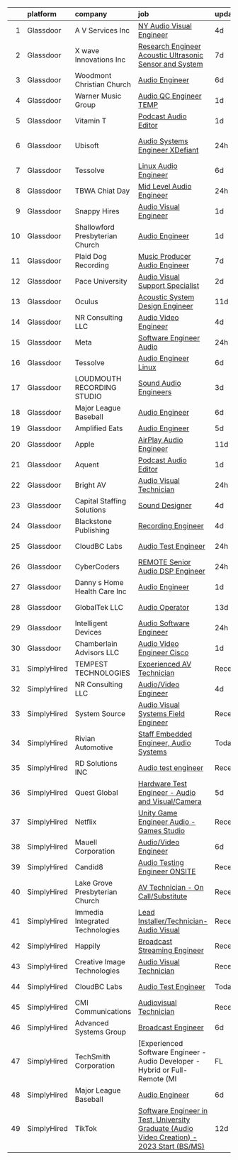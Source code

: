 

|    | platform    | company                         | job                                                                                                                                                                                                                                                                                                                                                                                                                                                                                                                                                                                                                                                                                                                                                                                                                                                                                                                                                                                                                                                                                                                                                                                                                                                                                                                                                                                                                                                                 | update_time   | location          |
|---:|:------------|:--------------------------------|:--------------------------------------------------------------------------------------------------------------------------------------------------------------------------------------------------------------------------------------------------------------------------------------------------------------------------------------------------------------------------------------------------------------------------------------------------------------------------------------------------------------------------------------------------------------------------------------------------------------------------------------------------------------------------------------------------------------------------------------------------------------------------------------------------------------------------------------------------------------------------------------------------------------------------------------------------------------------------------------------------------------------------------------------------------------------------------------------------------------------------------------------------------------------------------------------------------------------------------------------------------------------------------------------------------------------------------------------------------------------------------------------------------------------------------------------------------------------|:--------------|:------------------|
|  1 | Glassdoor   | A V Services Inc                | [ NY  Audio Visual Engineer](https://www.glassdoor.com/partner/jobListing.htm?pos=102&ao=1110586&s=58&guid=000001833adbd483b58e3cedd7193f51&src=GD_JOB_AD&t=SR&vt=w&ea=1&cs=1_b42fb9eb&cb=1663139829244&jobListingId=1008129307230&cpc=AE9297225A38C224&jrtk=3-0-1gctdnl5ck25m801-1gctdnl5tjorp800-2a7bfff1fc116e56--6NYlbfkN0D_KRozbKJx95I3LRYgbj09bqBDFeyQG4s8tCOB31p2DCPAHPKx1fXpC33zRnxGAag_ortyyIgN1_kFA30q0r7Mzb_nDV2PchiUtL_XdM-xdVBIE-l45PqmDeEfDbiz6qyWQ7Mjp1DsPCMuHlOfH_q5YOxX-NeFZAJavQLKEN1SICJ4EXHJB3c9HxTY2bRnokr5-q2AqBErx8OG1wH1lN0F71cnFAmNe3vrAoffu3n_bsZ-3XE_PtyuQsOqSyu6_SFhJrk9dQ__j0hux22UEl5WVN0bT3bJr36u3FPe0VcYbJ2xwsLznLCbMtAbtiEpwjHBvlRmuAl2ULIWRaKwcSMj_hbuK8vK4gc0pHGqIvUpkG_Jw16E-tiEt_FrVR0GChLQLG-ZuhqqHFlgeGSHNkwBKV2AZRSnHrYI_0RX2-Yl9ushE_oB4K_h1EUEqnhi5HPRMX2QanH_WgftBBhsryhWi_hViNKm8Jlr4HnjzRPVafvXLiSh8SnCCRiUo0_0WH_e2JNy89pKyA%3D%3D)                                                                                                                                                                                                                                                                                                                                                                                                                                                                                                                                                                                   | 4d            | New York, NY      |
|  2 | Glassdoor   | X wave Innovations  Inc         | [Research Engineer   Acoustic  Ultrasonic Sensor and System](https://www.glassdoor.com/partner/jobListing.htm?pos=103&ao=1110586&s=58&guid=000001833adbd483b58e3cedd7193f51&src=GD_JOB_AD&t=SR&vt=w&ea=1&cs=1_0d1755bc&cb=1663139829244&jobListingId=1008120456243&cpc=3B453408E5782294&jrtk=3-0-1gctdnl5ck25m801-1gctdnl5tjorp800-8b28430843ee8fd0--6NYlbfkN0BHIfC1zsKGIu0R3teaIu8liT7fbRNLaQeDQfcPJweUKxynNxS1I3QAxxY8sUOPCofg_r53BMj0SbXowN0Fq7NDdNj3ZvmNwkX73jybw_-RU0XFOOqu_8ArTDP4JpwOlNlRmJhZIm22hZH9qKHJE12kr5AUzdWgt6ri3W2_npT1sjAwbd44WNW9zh1HfKyXybKKzg3EIvIxhWOek4Do7Q0kHemUtNGCmi3B8C2-jF2oWe0dsqntPDk3tFvGy945LNfJFHVkxB4VM4kvP4twxovwTLJ97pLcuGS4mc1AEEk_rz7N37tSW0KTxtM9nRka0Sk68S1QxC976IoWSiAbcAiB4gT1seCcWreAxXOLfBPl-mVXnDyZ0ULSQyObwY-dhdwQ1Edk9fktVbQ09jGCb7bXFSHEDAsU1QaypcgnPhQw2tY2PECc4Rff-ACDb4pX6k29M0ExIbzm6rX08XVsYPlN5l3MO34tJO1ytfmrYoLuZaYMemHTROE13sm5kssR1PA6-c53bhW8q1Vtv7f1JUIY_VCFF9Tz4yelaLDkOJkfLULSX5wKDVoY)                                                                                                                                                                                                                                                                                                                                                                                                                                                                                                               | 7d            | Gaithersburg, MD  |
|  3 | Glassdoor   | Woodmont Christian Church       | [Audio Engineer](https://www.glassdoor.com/partner/jobListing.htm?pos=121&ao=1136043&s=58&guid=000001833adbd483b58e3cedd7193f51&src=GD_JOB_AD&t=SR&vt=w&ea=1&cs=1_8587a46b&cb=1663139829245&jobListingId=1008123800603&jrtk=3-0-1gctdnl5ck25m801-1gctdnl5tjorp800-93b6f28c9169e4de-)                                                                                                                                                                                                                                                                                                                                                                                                                                                                                                                                                                                                                                                                                                                                                                                                                                                                                                                                                                                                                                                                                                                                                                                | 6d            | Nashville, TN     |
|  4 | Glassdoor   | Warner Music Group              | [Audio QC Engineer  TEMP ](https://www.glassdoor.com/partner/jobListing.htm?pos=122&ao=1136043&s=58&guid=000001833adbd483b58e3cedd7193f51&src=GD_JOB_AD&t=SR&vt=w&cs=1_af94259f&cb=1663139829245&jobListingId=1008134954318&jrtk=3-0-1gctdnl5ck25m801-1gctdnl5tjorp800-9efc5a1280f5b9cb-)                                                                                                                                                                                                                                                                                                                                                                                                                                                                                                                                                                                                                                                                                                                                                                                                                                                                                                                                                                                                                                                                                                                                                                           | 1d            | New York, NY      |
|  5 | Glassdoor   | Vitamin T                       | [Podcast Audio Editor](https://www.glassdoor.com/partner/jobListing.htm?pos=111&ao=1110586&s=58&guid=000001833adbd483b58e3cedd7193f51&src=GD_JOB_AD&t=SR&vt=w&cs=1_47bad344&cb=1663139829245&jobListingId=1008134988376&cpc=F4EED0218A761C36&jrtk=3-0-1gctdnl5ck25m801-1gctdnl5tjorp800-edc220125bc3061c--6NYlbfkN0DMrcEu7yrtATojKJA7cEzGQ3FdRGWLh0CZQInL4ECGI6k5tN82kdM0cJmh4vC7Ggjx-EF7Nz5eVo9i9fJDAs7ZsKGURAk-U_82u-VoA1t0VO3y8g1QXu2JACB9OSXmDtvQj98kK-E7k0ALHncjVy2IKfTfVKhiw4MUhIGIuFWZiSkZNCeK8eMLlesQglp4CZl4HrdL_GrQz2XWlA20uxRjVAegagCWnI8rgOKlfKSpUfGBn4a3Ma7U96iuqz5UOWJqgee5U0H9--qlkHc_rGlcR7d7KrFjvFBM6khKoXC6-lesss3GDsX_TxWUiYfuwyUPPyCVpofyt-uMhWNwV4NOKXXiavswi_CYW9JpIFhL-f1Kt1cs0NfQeaXbc1s2Ddi6dQDOIXrHf645jQX-vGs3TJYERRfVqN709lLxDFwoeVhUp80uf9U-gHKdYnCXYvJmsn7o5tOkcS8vwSMpnZFA4MHaHAi820HiG0sJJg9RtQ%3D%3D)                                                                                                                                                                                                                                                                                                                                                                                                                                                                                                                                                                                                                              | 1d            | New York, NY      |
|  6 | Glassdoor   | Ubisoft                         | [Audio Systems Engineer   XDefiant](https://www.glassdoor.com/partner/jobListing.htm?pos=127&ao=1136043&s=58&guid=000001833adbd483b58e3cedd7193f51&src=GD_JOB_AD&t=SR&vt=w&cs=1_ccfbfc3b&cb=1663139829246&jobListingId=1008138373681&jrtk=3-0-1gctdnl5ck25m801-1gctdnl5tjorp800-1dbfc75445acb054-)                                                                                                                                                                                                                                                                                                                                                                                                                                                                                                                                                                                                                                                                                                                                                                                                                                                                                                                                                                                                                                                                                                                                                                  | 24h           | San Francisco, CA |
|  7 | Glassdoor   | Tessolve                        | [Linux Audio Engineer](https://www.glassdoor.com/partner/jobListing.htm?pos=126&ao=1136043&s=58&guid=000001833adbd483b58e3cedd7193f51&src=GD_JOB_AD&t=SR&vt=w&ea=1&cs=1_8b69d7fa&cb=1663139829246&jobListingId=1008123074718&jrtk=3-0-1gctdnl5ck25m801-1gctdnl5tjorp800-8e3778ed1cb14d68-)                                                                                                                                                                                                                                                                                                                                                                                                                                                                                                                                                                                                                                                                                                                                                                                                                                                                                                                                                                                                                                                                                                                                                                          | 6d            | Sunnyvale, CA     |
|  8 | Glassdoor   | TBWA Chiat Day                  | [Mid Level Audio Engineer](https://www.glassdoor.com/partner/jobListing.htm?pos=120&ao=1136043&s=58&guid=000001833adbd483b58e3cedd7193f51&src=GD_JOB_AD&t=SR&vt=w&ea=1&cs=1_5f6c65fd&cb=1663139829245&jobListingId=1008136828273&jrtk=3-0-1gctdnl5ck25m801-1gctdnl5tjorp800-33331ff0738d0ae5-)                                                                                                                                                                                                                                                                                                                                                                                                                                                                                                                                                                                                                                                                                                                                                                                                                                                                                                                                                                                                                                                                                                                                                                      | 24h           | New York, NY      |
|  9 | Glassdoor   | Snappy Hires                    | [Audio Visual Engineer](https://www.glassdoor.com/partner/jobListing.htm?pos=116&ao=1136043&s=58&guid=000001833adbd483b58e3cedd7193f51&src=GD_JOB_AD&t=SR&vt=w&ea=1&cs=1_f09d2903&cb=1663139829245&jobListingId=1008133923796&jrtk=3-0-1gctdnl5ck25m801-1gctdnl5tjorp800-3871636ceffcf294-)                                                                                                                                                                                                                                                                                                                                                                                                                                                                                                                                                                                                                                                                                                                                                                                                                                                                                                                                                                                                                                                                                                                                                                         | 1d            | Ann Arbor, MI     |
| 10 | Glassdoor   | Shallowford Presbyterian Church | [Audio Engineer](https://www.glassdoor.com/partner/jobListing.htm?pos=104&ao=1110586&s=58&guid=000001833adbd483b58e3cedd7193f51&src=GD_JOB_AD&t=SR&vt=w&ea=1&cs=1_5d7e0dd5&cb=1663139829244&jobListingId=1008134531287&cpc=1120CD366D53BFD9&jrtk=3-0-1gctdnl5ck25m801-1gctdnl5tjorp800-b53b58c5e47087b6--6NYlbfkN0BHIfC1zsKGIu0R3teaIu8liT7fbRNLaQeDQfcPJweUKxynNxS1I3QA32w3yfAT5RMl-Lax2ouqDgbmOdTchXuUAFmeDt8Kz7bT8yvklAohdNG00KaatpXM6W_Bi7HNKIY6twU95T32kIIHmn7GwsqzGCaxtUAcMvlYmObcO74SCo9NoYBKzyWKIqKJ-g5C5X0U2CamYg77aGKD8-ogBHL-ldJ4RTnaE8nowmvWTfitC_-EOXH_mXbjQ2tNM5q2l5BRk9ybsRDV5kkZnHOrFK-V5yqBAjPCd86oxmtDvpU_CaOaWxP5VN30Xta4U2m5SEK1lvua5YuFtZaWgcrl_Pjr6Cy6Aceu8_s1EIGiZshAMKquaaxpRAPWvTeKAiErhmkvN0-zW7AuLet0SVl4HutHVlrRdvP6NQJuIT4Affz17NHvEGeDwh8CLUX_eqr1JwZ4g4P28WAboAfU6Wg6c3DCszuTrBuetK0kNGLXNS4BzackUKilit6-)                                                                                                                                                                                                                                                                                                                                                                                                                                                                                                                                                                                                                           | 1d            | Atlanta, GA       |
| 11 | Glassdoor   | Plaid Dog Recording             | [Music Producer Audio Engineer](https://www.glassdoor.com/partner/jobListing.htm?pos=105&ao=1110586&s=58&guid=000001833adbd483b58e3cedd7193f51&src=GD_JOB_AD&t=SR&vt=w&ea=1&cs=1_9e377505&cb=1663139829244&jobListingId=1008120701708&cpc=C19BE7EA145E205E&jrtk=3-0-1gctdnl5ck25m801-1gctdnl5tjorp800-9dd5211cf157fdf3--6NYlbfkN0BOS_o7X1qYubhyrb4p2lBfdUmmmoxTN0kxNcZHhXGCRKw91HjcTkBK7AolJLZPBwBkc3j7PoynfXt6KTwDcl21DT6pE08a3Zxojbuhxvp4mFg-l-AtEj_YRD0Ag69JASRbRT2eyJJR2TGIgTNnDSAYmPAAH0GcPbLI99LHFTfL0qU6tfhHACfP1CLeehOGb2-orcCXhprA3pa4W07provKeyB9nAOAU32B1FYcfMLipoqZk_R85KpeVguThDMJujoyacVt4WhLb4nT6BW56sQlbzA5Eca7PrwTU3ysfCqvycG3EDVojeWNujY4kSjT53eoeR7ZZyRUaifGFZ9tGmsBYBgVnC0aKSAAblakD2FiPE6qOQrY3aweCoEcfP9DT-QvJ7SbBCf20PiX9_aCz0a9kvOFGPnxgaCV2UwGutvktC-zv9eA1Yn7dgESKLwh1qVVCYMpz1WRBXe3L0eF2pcMs4kMGlxjEsiE6yYb3_CEV-FutC7MZNBOW-YJqzIvr41LqFwCgNqLGA%3D%3D)                                                                                                                                                                                                                                                                                                                                                                                                                                                                                                                                                                                | 7d            | Waltham, MA       |
| 12 | Glassdoor   | Pace University                 | [Audio Visual Support Specialist](https://www.glassdoor.com/partner/jobListing.htm?pos=128&ao=1136043&s=58&guid=000001833adbd483b58e3cedd7193f51&src=GD_JOB_AD&t=SR&vt=w&cs=1_c4777549&cb=1663139829246&jobListingId=1008132895987&jrtk=3-0-1gctdnl5ck25m801-1gctdnl5tjorp800-9314c71124d31aa5-)                                                                                                                                                                                                                                                                                                                                                                                                                                                                                                                                                                                                                                                                                                                                                                                                                                                                                                                                                                                                                                                                                                                                                                    | 2d            | White Plains, NY  |
| 13 | Glassdoor   | Oculus                          | [Acoustic System Design Engineer](https://www.glassdoor.com/partner/jobListing.htm?pos=110&ao=1110586&s=58&guid=000001833adbd483b58e3cedd7193f51&src=GD_JOB_AD&t=SR&vt=w&cs=1_004ff7a9&cb=1663139829245&jobListingId=1008113658597&cpc=723ADC3DFE402989&jrtk=3-0-1gctdnl5ck25m801-1gctdnl5tjorp800-28c7cf85aae0d09a--6NYlbfkN0DYl4UJW4r1Vl7FEn6T9F-rD9lpC-0oMJVSiWjK_MGUd8e8cHXcpv6KPyjLHZEfqkWF7jx5nefSJB46Wpu88sVmHRl6nBxftk6vkGNTcKdYu9StRJ4PPVJ88bejKAEmkxARDbR2ZgAU1yuwjqEOxhXnu0VJ7oteK4RS4h0U14nQ_iAPa-JDJ05aRnZP5UBFRfqfAitlt0cR2RqJMUH4HaDwONZu9XH0FYCSFeCVQ_JUJf3dNXCflBx1Y4lnTKsqshU2d7BZCMJnLrhGFT1hxzVm7HrTJTh6q8oa6B50kru9wxhFd4oxkKyXKFFU_fFGCbpYk1OXhIFushtoBrDSR2ra67S3jncaqY1GSsriUDBPcolppLTKHSQN0h4E5Bekvw1_0zB27R7XigAF--TxAuBBciCYS8OKo4p5-8etE52W59wj6nEvciu3HxSgYujDl9OXQ4yPIkCD16d0u5xZBKav7Ba17NKi2qmaW6NGJ5nCYvMBs2HVqc3cZUZB56oAeKGY9BLoQRJ85vHqqcnqF5Ozq8Y3Eaj_jlHrWaqP0U9uqQBN7z2VK5scva0UsgWjh_NGjwfUL5K5ILgSaAC8pz5OrrdNPbKcdlHAQN-vf3aKevjVccY5rt3C5AeK74-T6C0fnafivpAsQKppYadTK_ITcLi3bdhA0cIZk67u_2dJIYAOFdD-BZF5cQkb3kvlJaH3q-Q-cMWrhW1XGpItVUbrTPB7bvI8FHGCX8p1emGLLxWYOxYoc27YSxUMx0PkQGZwsa9acJicrqLA4sba8q063HKkufvCss-Ul5HWR59YgfDZRwr_kvdgZBKu6kjb9UjpVeO7NzqQfBT7N9FzLvPtr9WuAJxwJ0HXg-VXABaihd9jMXf9UXXBbXWrqzincvHBvjvoVMEqTBpdeN7IpqJNkZuTL8j1wK8OxYK8kFWBAKLiUYoSipo6IG3kFn_W1JxSB_ZTa693x5arN3k8oJj2yni3Z6sT8phpniAEQ61Xkfm0LVyqOtndWMqWp2g7XY4JW_qunUFnDAwcOqWAqUrytvuVlFVYoQN03zs6Xg44ehZ7WY_INnlCQfCmpcrFdOQ%3D) | 11d           | Remote            |
| 14 | Glassdoor   | NR Consulting LLC               | [Audio Video Engineer](https://www.glassdoor.com/partner/jobListing.htm?pos=117&ao=1136043&s=58&guid=000001833adbd483b58e3cedd7193f51&src=GD_JOB_AD&t=SR&vt=w&cs=1_494e1bc7&cb=1663139829245&jobListingId=1008129647610&jrtk=3-0-1gctdnl5ck25m801-1gctdnl5tjorp800-5f479e62b1b45732-)                                                                                                                                                                                                                                                                                                                                                                                                                                                                                                                                                                                                                                                                                                                                                                                                                                                                                                                                                                                                                                                                                                                                                                               | 4d            | Mountain View, CA |
| 15 | Glassdoor   | Meta                            | [Software Engineer   Audio](https://www.glassdoor.com/partner/jobListing.htm?pos=101&ao=1110586&s=58&guid=000001833adbd483b58e3cedd7193f51&src=GD_JOB_AD&t=SR&vt=w&cs=1_2537cde5&cb=1663139829243&jobListingId=1008135856631&cpc=4B86475FAF393599&jrtk=3-0-1gctdnl5ck25m801-1gctdnl5tjorp800-2af0d72ee9516572--6NYlbfkN0DYl4UJW4r1Vl7FEn6T9F-rD9lpC-0oMJVSiWjK_MGUd8e8cHXcpv6KPyjLHZEfqkWCUGiQ0wI9PhypsvPn6fLuX-NuhRXF81k4keiTZ-sjyQohKEQHZsqiAZ17RgzjGitjocz7khR2BXjl1nT4h9VfIACCg0Il7tYaijOLNLdjO9BsgM7gz_J4xH0AJnUSQM9ndGX7Ihztl6h7NThrPV3JQ2OLw9naRhEKLFv4b-F7Z4eZ0m2UpBIbgPLSNqK0wmFFRW8nG5slOhoHCB7F9EuDuO4sjBSA_oBIbk1yrJA0GSdKNt70DWAlwwc3rX41uiOKGqto2XjNmTJpcr_-BCcyorYYzVMQ9NXzVA-BbXobtcnqrDOo2p7zr7ur7GNnjbdX5rBSYcxx-H-_j2iQjQISiS8TddlCoQKjcqCbArdtKhS8VVhvXoEI-yjaO1_etCKbIpr5_PfKIcM5CgplJcfQRvJs72EJb_mDBXOyAk94RnRo3GMuKJRhn_0vCsvlD9uhg0wewtiRJe88v_p70XbsYct9gDq99jMPaZUlfCvCKi8CiGmXgjEb1BzTZqL8ALcH2URhLi2pbZ0i_O3G1aK_E4W9HuvcJTspoR4Y779I2TUOe3bSXL5jXHjjD5ARn_Q-EhXv0b2H5C8myTLPDyrXK6cwBOPrShvyB6aLYyiSs-mSAnasFkJjn-NMUk2UUd0vt6SRsr3jbBKiU3yWx0QKb5uPRkfqSiZ6AbCxYfFW9oHtwepxZExTcyLdLiJWnnBDldA9YU2rOeSi4_rHRGkEYnEKOh4SqQoI1il4p5MvkF7RB7ljI-Hkj7KNWbAAcE-5el_rurz8o_uBEnd27tT-iKx9Pbx6INhFIY1bDs_FhqPvhh2CKlXyl1iLDtqzGTGWZAhJnxARArdPR-YY3QOLIlo-rX6qcL2OUbWExNyzbZJvoeMAIduaN8i2F-XcPKr-k6YuoAUMVXjHkvqGjmpIX5gkNgWk5LfMpQyfP2QW-u6JwITa4AsyAIaHw9PINHTeDoa22KtFz77bcMyJvd63v6rVsB4KRv0t6p_mkCdAAGpa6jKD95lDlX8j8cRDCCA%3D)       | 24h           | Remote            |
| 16 | Glassdoor   | Tessolve                        | [Audio Engineer  Linux ](https://www.glassdoor.com/partner/jobListing.htm?pos=119&ao=1136043&s=58&guid=000001833adbd483b58e3cedd7193f51&src=GD_JOB_AD&t=SR&vt=w&ea=1&cs=1_2e98004f&cb=1663139829245&jobListingId=1008123074675&jrtk=3-0-1gctdnl5ck25m801-1gctdnl5tjorp800-36e205bddfde5482-)                                                                                                                                                                                                                                                                                                                                                                                                                                                                                                                                                                                                                                                                                                                                                                                                                                                                                                                                                                                                                                                                                                                                                                        | 6d            | Sunnyvale, CA     |
| 17 | Glassdoor   | LOUDMOUTH RECORDING STUDIO      | [Sound   Audio Engineers](https://www.glassdoor.com/partner/jobListing.htm?pos=124&ao=1136043&s=58&guid=000001833adbd483b58e3cedd7193f51&src=GD_JOB_AD&t=SR&vt=w&ea=1&cs=1_5db3b98a&cb=1663139829246&jobListingId=1008131236624&jrtk=3-0-1gctdnl5ck25m801-1gctdnl5tjorp800-55da256ef0d8cd28-)                                                                                                                                                                                                                                                                                                                                                                                                                                                                                                                                                                                                                                                                                                                                                                                                                                                                                                                                                                                                                                                                                                                                                                       | 3d            | Toledo, OH        |
| 18 | Glassdoor   | Major League Baseball           | [Audio Engineer](https://www.glassdoor.com/partner/jobListing.htm?pos=123&ao=1136043&s=58&guid=000001833adbd483b58e3cedd7193f51&src=GD_JOB_AD&t=SR&vt=w&cs=1_049b70a5&cb=1663139829245&jobListingId=1008123442264&jrtk=3-0-1gctdnl5ck25m801-1gctdnl5tjorp800-1bef5bcf6363f42c-)                                                                                                                                                                                                                                                                                                                                                                                                                                                                                                                                                                                                                                                                                                                                                                                                                                                                                                                                                                                                                                                                                                                                                                                     | 6d            | Secaucus, NJ      |
| 19 | Glassdoor   | Amplified Eats                  | [Audio Engineer](https://www.glassdoor.com/partner/jobListing.htm?pos=125&ao=1136043&s=58&guid=000001833adbd483b58e3cedd7193f51&src=GD_JOB_AD&t=SR&vt=w&ea=1&cs=1_8f833035&cb=1663139829246&jobListingId=1008128132506&jrtk=3-0-1gctdnl5ck25m801-1gctdnl5tjorp800-bda1af9eecb52a71-)                                                                                                                                                                                                                                                                                                                                                                                                                                                                                                                                                                                                                                                                                                                                                                                                                                                                                                                                                                                                                                                                                                                                                                                | 5d            | Dallas, TX        |
| 20 | Glassdoor   | Apple                           | [AirPlay Audio Engineer](https://www.glassdoor.com/partner/jobListing.htm?pos=106&ao=1110586&s=58&guid=000001833adbd483b58e3cedd7193f51&src=GD_JOB_AD&t=SR&vt=w&cs=1_63b3ad47&cb=1663139829244&jobListingId=1008115118809&cpc=F41FEAB56D215062&jrtk=3-0-1gctdnl5ck25m801-1gctdnl5tjorp800-c85d313df70b4a0f--6NYlbfkN0BvKrLyj5gPmtZO9T8euul8TCxuuKNOtzRJOomxnwSEodTz2Bc-sPZlC5mDe-NOaJgMrXamySPOLnOMudZAsHNbS4DjgW2sU6nMVcmUmjA99WICcAJXtsCVeevwN_dgaTH5pvrG_AxuhL9ZweanWfjrL5y93Mw-lMFhnfQOhvLMJ-Lc5Qobrb3YQy1cnp4bvtckgEuzQypqKj4YxV0KjDg7TgHzYRRz68y55CHFmlbUa9x0QO0NCDT5GxAVbKs9U03DHrR0nrDXm-BoZ3N1QD5nnckEsxgndw_WQGpw_1MnH3gKPQ6fAZdCMeMv6ideI5qqKvCMQkiKhFg3fS6HGeeip7cmyua8vYqkypcb_8f0Mr7FhE6-ggn_EVf9cuH6qhpZC0O_RrYLgzPlriVf5lROd_e_GlDgaKkrhAU6wmo25FBfaZFL3MBGJo7KrHf1OfTs8Du6-VX2FcSHMzEA0GMEFt0m_WVwgHLzSk4YI4IX6mu1V_H2_yQOCulUZc_IqKrZ1D2q9mcwLtIzh8TZek6TBs9pX4SfCea0fSpQAJKgWPGtefmEPKhoUO2s8cIyCL1M3ELCh8tzh84SHAoF9LDZcdRfbF1ghWc1VjIOmjcOR8vChMJlojGwxjKVgmFjjkzQN1iDvsfrmUm6Mgb6uYppq9M_dG-I9KO7pZIsnpNgMloFzJoRJbn3_hhxX2paAKaMe1x5zlVCush7fUfuhmpr8hjaZt_WUm5cBnTlaeEknOm96JVSkTPPaI0t_RMUVDFe8WlkZwdBWJd975dA-Catqa-n9DEQYgEJE59OdMlOuOOOfDmSG8eJ0zgi5Mu1MkVHPRcRG8JeV5cHWyhMWusU7ljl3PM7Ojn-_HhDu7VVORPt-ly_OD1--IY9SZM5Ja56VpAOwZbj_r-u1uDKYg7ri5pqjmati6gv7e8luLmOJ7cVdZoXrMk-PP9ZHyH-cXTDhpa-Dus3kg%3D%3D)                                                                                                                            | 11d           | San Diego, CA     |
| 21 | Glassdoor   | Aquent                          | [Podcast Audio Editor](https://www.glassdoor.com/partner/jobListing.htm?pos=113&ao=1110586&s=58&guid=000001833adbd483b58e3cedd7193f51&src=GD_JOB_AD&t=SR&vt=w&cs=1_e2b31816&cb=1663139829245&jobListingId=1008135039783&cpc=3BA4CE39D5B5DEF5&jrtk=3-0-1gctdnl5ck25m801-1gctdnl5tjorp800-8972ae447f14ed9b--6NYlbfkN0DMrcEu7yrtATojKJA7cEzGQ3FdRGWLh0CZQInL4ECGI9gD0Wolx9R2v-Aex0-GK05HI0Zd9lyV96SWnjnE_Za8afXYGIIskRvJR9kEtOej6an6Cyt7yf1oQhyp_owsa4dl_Hg71GHzcmshPLUAYtUrs1emE5aA9q67D5PUiYlpWDrFH8H2mKcVzKJsa7Y9OpGpmcr4q1jX8kTMldaR7RHafC97VzRVS1a6cc27kYqltNDChEa9nHym76H8sz5LDlkvuxOSqSTm4v5ug2gUGgE03yYH8SofQp8ADWwTfdz6l-cNC-6O-6bay_V1q43zTlrzLmDQqLREkc5Cs7n-WcHUWYhhZ_L9k5Ivg7-OBZh_qv6p02xVLv5n2SAkvtDJ9Sud3VxL3UNFUrKt4yPo2YcpNfjoRoyICCHrQfCKGRf589kEFZm7sqJDdpaQQWU4PPoPtIqPA2mtcQ%3D%3D)                                                                                                                                                                                                                                                                                                                                                                                                                                                                                                                                                                                                                                                              | 1d            | New York, NY      |
| 22 | Glassdoor   | Bright AV                       | [Audio Visual Technician](https://www.glassdoor.com/partner/jobListing.htm?pos=109&ao=1110586&s=58&guid=000001833adbd483b58e3cedd7193f51&src=GD_JOB_AD&t=SR&vt=w&ea=1&cs=1_098cfc86&cb=1663139829245&jobListingId=1008137149320&cpc=2F9DD8B511C89582&jrtk=3-0-1gctdnl5ck25m801-1gctdnl5tjorp800-6f690716f48ae2c8--6NYlbfkN0D3Pbr29JwYxSa9Lb6NPIX96zB9gmu4gj0bPbORcirl9LhsXIGuGLwtNbccglDetq3ilArnu8w541zBLItRzEBdvwJ4MDCT5hTkv2ezO0vqwRJymLY_kXze6XmsYYW3hew35rzW3UYEbLbNVfmwpJE4PGooMW7NHhtAS-uiU8_YYwHjZZiANavYaIOyxpoudnkv7vmgBQkGp85lvcTud7oFuEUnqHq0NrTRuFQDIHz7N1GQ0i-sWRj_KOcTatlq_crF1qDPW9eMN73g7dYbtySTCHwCsKeDFy5_iCyCxleIduZNooiC9r11yLtjll4LuCkuguySgFFftsHOuL_Hm8QJkSfaxyTwGXMT4SFeZEWaFbEKbI1RWc_DlBnf_N2livWzNf7aXWuV0SB5LZEIcDijh99z14psCvBww8EkwdbskC-TLWVnUxc970V7hlXVjyYOOX3He2puogZdRvBJKQ8W3qCq-e5lb5r30jkJUE-V-8FZFXofRbyVeS5sH1oCs34%3D)                                                                                                                                                                                                                                                                                                                                                                                                                                                                                                                                                                                                    | 24h           | Washington, DC    |
| 23 | Glassdoor   | Capital Staffing Solutions      | [Sound Designer](https://www.glassdoor.com/partner/jobListing.htm?pos=114&ao=1110586&s=58&guid=000001833adbd483b58e3cedd7193f51&src=GD_JOB_AD&t=SR&vt=w&ea=1&cs=1_97612854&cb=1663139829245&jobListingId=1008129709119&cpc=9908D8D4413DBB8A&jrtk=3-0-1gctdnl5ck25m801-1gctdnl5tjorp800-09213c6d8b86affe--6NYlbfkN0AHXq2vAVwR3IH7wgnTMdWCa3HguypIXx0DFudX-u0zu6XSU0N9gDGCMsnO9yvyAfN_kLx_H3lDVVid6YQ8s5rRwP1Oj-6I2tZ4J_DhfnI7Sqwo0O2vIntQaS2wOb-iUjXPBHbBvCRckoDoXMJOzdxtq_kWXi-rWMrYVNO55dhacRX_Ur72SdFvrY7JTtq5Yoc5v2mlpJWvaP1qDrYbpYhuxAFkujMd739xsQ8wcgXjKZiWqjFbPN4uu_ow0rMX4EJaUe_vRz160YCxCCIeRSq24o-Em0S_BZse0ZYvJOhGlPKIavX_ishc5RrGu-Sqp3uVkqZ5HyvsXo6DO9A9ZNPbiAm8o_Oknr7UVBTDw3VfHfokBiyLtUsF6IKQ5uIR5f4yuYzBXOFjExjsd7s0udMNJ2Rd57dGvz3IzuVKaScVNpR_45ke_wX-1yOkAZbgojtVancFzLLvY6BzsdSQ5DPDraC2J-hFYNQM-Af1HZzkNSsoK5Ntvb4FVd2QoBbRW0yrTbgC5O7wVg%3D%3D)                                                                                                                                                                                                                                                                                                                                                                                                                                                                                                                                                                                               | 4d            | Remote            |
| 24 | Glassdoor   | Blackstone Publishing           | [Recording Engineer](https://www.glassdoor.com/partner/jobListing.htm?pos=130&ao=1136043&s=58&guid=000001833adbd483b58e3cedd7193f51&src=GD_JOB_AD&t=SR&vt=w&ea=1&cs=1_fb0ee358&cb=1663139829246&jobListingId=1008129684780&jrtk=3-0-1gctdnl5ck25m801-1gctdnl5tjorp800-1c0deaf7e33c9cb8-)                                                                                                                                                                                                                                                                                                                                                                                                                                                                                                                                                                                                                                                                                                                                                                                                                                                                                                                                                                                                                                                                                                                                                                            | 4d            | Ashland, OR       |
| 25 | Glassdoor   | CloudBC Labs                    | [Audio Test Engineer](https://www.glassdoor.com/partner/jobListing.htm?pos=129&ao=1136043&s=58&guid=000001833adbd483b58e3cedd7193f51&src=GD_JOB_AD&t=SR&vt=w&cs=1_70209b7e&cb=1663139829246&jobListingId=1008136142937&jrtk=3-0-1gctdnl5ck25m801-1gctdnl5tjorp800-0b907131fe0069d4-)                                                                                                                                                                                                                                                                                                                                                                                                                                                                                                                                                                                                                                                                                                                                                                                                                                                                                                                                                                                                                                                                                                                                                                                | 24h           | Sunnyvale, CA     |
| 26 | Glassdoor   | CyberCoders                     | [REMOTE Senior Audio DSP Engineer](https://www.glassdoor.com/partner/jobListing.htm?pos=115&ao=1110586&s=58&guid=000001833adbd483b58e3cedd7193f51&src=GD_JOB_AD&t=SR&vt=w&ea=1&cs=1_4983815d&cb=1663139829245&jobListingId=1008137109863&cpc=AC285F3A3ECA6BB0&jrtk=3-0-1gctdnl5ck25m801-1gctdnl5tjorp800-0497f03fd5952538--6NYlbfkN0CpFJQzrgRR8WqXWK1qKKEqALWJw739KlKqr2H-MSI4eoBlI4EFrmor2FYZMP3muM0yhNczssHwBh5AvTwaoIVuycECPMuQyWDtl51LnKI1dhNnmSwwjAWL1YoE8a_tfhfMhGprDk49Dmbyx-VnWPp4RDJczgJdh6hqf_Iv0iLIbUFBfcvZZT3qu_e26ZNw1sdiLzb2sQ0miCpw13meTZ6nOmUCT8FbK3wyWkZbari-PkW5KXgNnb_mkAR2NsKMuj79D746eLHLeI4c2thm7H2XYRHeJw3rlmTrdDRMSrONDgvYnB0XlqnisOPUTLS-2UtTT-A0bCiUYW7LFhO5hDPC0ozncyXZIpS7bl3L53ZgSNfR1CfZg8RVlPXSkrxz5yf0Bn3dxAC9zZy5pbDh8-vry5fj09nxel4az_5DI9m0_5PpNNmVa-mw3uiTU-ymJJ7z-d-5a3oIS1sakr1jBGReZgUtJwxURziTZvy9nzqcIiVjCnbk7pjseSOy7OuT9RhU4XGkKTmmKKbHQyPzT47e3n-tVxe2M6vqQy5BSXCGXhHAuPEY3IeOqcIlQ7RUKhlA7SCmj4bFVyP5qcKf99Ipbsr587AR99uWtvwD5VisfBb38fxKKCHLKxu_fG3uum7dAJucENJvvMuE6Pek8qRoDpPwiKbaeLoXACGqFODZCKtPcYCbvml18cxPEkT6zE5F-ZD_dYsJByPECkQDg0chtfY8_v73U5djz2SrIyvclfQyrEC9NKWh4ggR46En5zhe1eL5TDaXoS4p-y1axaLaS-Xo0GVEi19Im5mXbjwaQaAdn0N03zlV3HNT_nWlpaI9_UNfsJdXP1FJoWZcqLl9IZPoURropC4X62XvqNQ7KmWr7y3JxgV6m7Dcd9AzB5hqtrDgbBGRftZJjLKGxD_u5ncNcGLVxY1KfypUwOrqoY8pxe-n5_qMbQkIDX49-Xp3pJSj273Rt-wuiQTpOiL1aepVeJd83nLY8YKBDAd_pA%3D%3D)                                                                             | 24h           | Owatonna, MN      |
| 27 | Glassdoor   | Danny s Home Health Care Inc    | [Audio Engineer](https://www.glassdoor.com/partner/jobListing.htm?pos=108&ao=1110586&s=58&guid=000001833adbd483b58e3cedd7193f51&src=GD_JOB_AD&t=SR&vt=w&ea=1&cs=1_c6801396&cb=1663139829244&jobListingId=1008134151228&cpc=82B3195DA92CAF92&jrtk=3-0-1gctdnl5ck25m801-1gctdnl5tjorp800-d96fd0092005e7ba--6NYlbfkN0BoInTxaLMgkHfYaVP3cjWr3Sg06t2RqWCP-gXfyzuwcAKjbigUHLNrL0tn_yz6JlUOWou0FcGHTzr2os2mD1KAPpd-ACAcwY0h9eauOD3aWG_L3Dx0BkTIHnyCalEaEiU-pjJg_8aKBVZXC2f7pUDDYWRJO-tzJ-e7l1wrtaTNOcOW7ZrA-UAstBtsnPwPdV79l7S_7Qgq916YLbcsoqWdH9WolL3z40sUWTLba_5tI9qP3Zmz7ETuBfHLQ4wIjI_6WDiV7rKuOqA-A4SBPgqPv8ub8drXoGVM0NM8u8kSkpK65K8GJIVuainNx2liEWR8hizEL60wkJ6TTnvRaoK2lbWwKmkqg4_RueR-6TfCtM7kUCJQg2glEiacu0avU2NClTNoBYMkS2rFpJvBhiRsjBLjjstZiw1l3AsoYiCA1BoPIEZrwQW652JZP-TWi5jFTWkONOID4UlofvJhSqX52nEYnG_DzTFxwcoNd6aD_b4LUugrsj0X39oO5ooLSDcmY7HtY-kd2w%3D%3D)                                                                                                                                                                                                                                                                                                                                                                                                                                                                                                                                                                                               | 1d            | Berkley, MI       |
| 28 | Glassdoor   | GlobalTek LLC                   | [Audio Operator](https://www.glassdoor.com/partner/jobListing.htm?pos=107&ao=1110586&s=58&guid=000001833adbd483b58e3cedd7193f51&src=GD_JOB_AD&t=SR&vt=w&ea=1&cs=1_acf420e2&cb=1663139829244&jobListingId=1008106915074&cpc=F929909D2225707A&jrtk=3-0-1gctdnl5ck25m801-1gctdnl5tjorp800-f4cf81319eebfd3f--6NYlbfkN0AY4guaBc_odNxnJHTncvfwFu86WvDwtbc_K-gSZc1x5NPDcKz_OCFYEVbmb3kh0wSpFM68IwlUwrtN78UW6J4PQvT8PKUmRb3KJtc-FiPP0jnPimWs_alhcSrSUc1WSuB9N7bIsskKKgHR25VSO_uUxurZbLcP4WF-RjsB9fmeIaDf7E_3FFZ5WAa5Q1o-LjOC_zp5VPN7ySpGwqFco3gGxwwPba8gCR82zBflKdcn2oJUyvogafHHlSNzmgOgpCCMBOH7aFRDqosnIeQHghDJLnS9tSjTYrtrHO9hyFntN8Mgzdt74g69d9Kga7Oh347apq4TOtgYX77oUV95Doffg2spEdfmxJaPX01tuzZFDc53DoWJoWA5l_of3-nQMDf8EzwdNo5x7vNAGwaNzvbngk8zIbLy7Teae6t4DGuE8DHt9ASz-ZcERohbOmbY0jY3NKqz2TsEHIBFXMqFtN4kBRmTjQFFHrUXU1Hh60mWFDvmKW72yVWCVG_cg3X8EYQ%3D)                                                                                                                                                                                                                                                                                                                                                                                                                                                                                                                                                                                                             | 13d           | Washington, DC    |
| 29 | Glassdoor   | Intelligent Devices             | [Audio Software Engineer](https://www.glassdoor.com/partner/jobListing.htm?pos=118&ao=1136043&s=58&guid=000001833adbd483b58e3cedd7193f51&src=GD_JOB_AD&t=SR&vt=w&ea=1&cs=1_91c6e1b6&cb=1663139829245&jobListingId=1008136846838&jrtk=3-0-1gctdnl5ck25m801-1gctdnl5tjorp800-921eeb8bc4c72ff3-)                                                                                                                                                                                                                                                                                                                                                                                                                                                                                                                                                                                                                                                                                                                                                                                                                                                                                                                                                                                                                                                                                                                                                                       | 24h           | Remote            |
| 30 | Glassdoor   | Chamberlain Advisors LLC        | [Audio Video Engineer   Cisco](https://www.glassdoor.com/partner/jobListing.htm?pos=112&ao=1110586&s=58&guid=000001833adbd483b58e3cedd7193f51&src=GD_JOB_AD&t=SR&vt=w&ea=1&cs=1_6efc24d9&cb=1663139829245&jobListingId=1008134337639&cpc=82B3195DA92CAF92&jrtk=3-0-1gctdnl5ck25m801-1gctdnl5tjorp800-eb42c41acf83756f--6NYlbfkN0BQTv-RBlFqOUTGJDM9bmyVsbFrrtwBOBspE1hX8D6Q4-fdJwmOdTuHVG0bFerBQ6usWLinDU5F2vPBOVjSI8t2X2ACf4HwQBFHxXirW3V-bL8inXYUsfGZqCei44wNo9UXwxWWgqLwvbZD7gUQH4f_6A6JGqmPTpObemFuC31P2WIRxc1wfcclQX1hTLNOTBBs1pMPP89HT6ZT9EibXRphLWWxpqKv49nKrSPhVc-wJqSqpG3JSIpCoycRkJ8GLWfdj9yL2cS6rtY15u0ogF_lsfzWPhpNXztsarYO3PJuJN46sx_HY4VeGiRdLp3852KzZob0j94wckpoZ0pU8V3IsQUTMCp0sVqmBGkR8Re3QUXP53ypB262Q0xrdVquw8-vm4wcC1pEjMFBZOKEgrlZURgzX-j8q_PZlElKCHSeHgv19AC_EtCzzXZheVkB2EsPJ3xgwMwemoo2-692O_ceIssck7h7pkxa4_52kgZncSWnqTDR8d4-dkYsuPx7Qx1HHDZb_FV9r-7HWkGa5met)                                                                                                                                                                                                                                                                                                                                                                                                                                                                                                                                                                             | 1d            | Chicago, IL       |
| 31 | SimplyHired | TEMPEST TECHNOLOGIES            | [Experienced AV Technician](https://www.simplyhired.com/job/MytCrP4XBlApadWrfCsVYau9oQxvszI_dfIou68K-L2bTUGmErZGRw?q=audio+engineer)                                                                                                                                                                                                                                                                                                                                                                                                                                                                                                                                                                                                                                                                                                                                                                                                                                                                                                                                                                                                                                                                                                                                                                                                                                                                                                                                | Recently      | Issaquah, WA      |
| 32 | SimplyHired | NR Consulting LLC               | [Audio/Video Engineer](https://www.simplyhired.com/job/xcD_ea302kcACqawOfpvq2An41RzMZWz_-d4jN_rbMq6t8ViWa0Lcg?q=audio+engineer)                                                                                                                                                                                                                                                                                                                                                                                                                                                                                                                                                                                                                                                                                                                                                                                                                                                                                                                                                                                                                                                                                                                                                                                                                                                                                                                                     | 4d            | Mountain View, CA |
| 33 | SimplyHired | System Source                   | [Audio Visual Systems Field Engineer](https://www.simplyhired.com/job/xVBqUv_Jb7WJWKXZWvKMDvPPRs-yjpNF3jAs9pIqje1SIoBa9tk9Yw?q=audio+engineer)                                                                                                                                                                                                                                                                                                                                                                                                                                                                                                                                                                                                                                                                                                                                                                                                                                                                                                                                                                                                                                                                                                                                                                                                                                                                                                                      | Recently      | Hunt Valley, MD   |
| 34 | SimplyHired | Rivian Automotive               | [Staff Embedded Engineer, Audio Systems](https://www.simplyhired.com/job/0ERt7f46SdDnYrfisby4s4_LryudfSEgnk0uaR6ZoxTK8exMFi0JgQ?q=audio+engineer)                                                                                                                                                                                                                                                                                                                                                                                                                                                                                                                                                                                                                                                                                                                                                                                                                                                                                                                                                                                                                                                                                                                                                                                                                                                                                                                   | Today         | Palo Alto, CA     |
| 35 | SimplyHired | RD Solutions INC                | [Audio test engineer](https://www.simplyhired.com/job/Kf_YI6a98vW7Y5O-xjVqrlg9yR95i6MaN_1gcZFzACVka3N6opd0vw?q=audio+engineer)                                                                                                                                                                                                                                                                                                                                                                                                                                                                                                                                                                                                                                                                                                                                                                                                                                                                                                                                                                                                                                                                                                                                                                                                                                                                                                                                      | Recently      | Sunnyvale, CA     |
| 36 | SimplyHired | Quest Global                    | [Hardware Test Engineer - Audio and Visual/Camera](https://www.simplyhired.com/job/jbGxp9PT-5b_7GtKpKH_3IDT6kP8V_skaSNWm8qJ6m2Vpdslvr3n9Q?q=audio+engineer)                                                                                                                                                                                                                                                                                                                                                                                                                                                                                                                                                                                                                                                                                                                                                                                                                                                                                                                                                                                                                                                                                                                                                                                                                                                                                                         | 5d            | Sunnyvale, CA     |
| 37 | SimplyHired | Netflix                         | [Unity Game Engineer Audio - Games Studio](https://www.simplyhired.com/job/ELEu16njbw4eoM7hZqdqom0db5Eja9t4pkcqX1CQallZHl4yUsY02g?q=audio+engineer)                                                                                                                                                                                                                                                                                                                                                                                                                                                                                                                                                                                                                                                                                                                                                                                                                                                                                                                                                                                                                                                                                                                                                                                                                                                                                                                 | Recently      | Remote            |
| 38 | SimplyHired | Mauell Corporation              | [Audio/Video Engineer](https://www.simplyhired.com/job/I6YseSaQhXATO1fJtfI1p1owdRWl9ooipJc5PtAw9wh4gmezfUKOYw?q=audio+engineer)                                                                                                                                                                                                                                                                                                                                                                                                                                                                                                                                                                                                                                                                                                                                                                                                                                                                                                                                                                                                                                                                                                                                                                                                                                                                                                                                     | 6d            | Dillsburg, PA     |
| 39 | SimplyHired | Candid8                         | [Audio Testing Engineer ONSITE](https://www.simplyhired.com/job/aG7XIoDoWo2vGhq2930DnIf-gGl8kkqTOjNQBEDbDbq6RMwEDPN6JA?q=audio+engineer)                                                                                                                                                                                                                                                                                                                                                                                                                                                                                                                                                                                                                                                                                                                                                                                                                                                                                                                                                                                                                                                                                                                                                                                                                                                                                                                            | Recently      | Sunnyvale, CA     |
| 40 | SimplyHired | Lake Grove Presbyterian Church  | [AV Technician - On Call/Substitute](https://www.simplyhired.com/job/tb9Lp_96v5nuqnhe0ZYtbeKN6hRlb-jVRHz1dLdsFAKeVM_Axvfv9Q?q=audio+engineer)                                                                                                                                                                                                                                                                                                                                                                                                                                                                                                                                                                                                                                                                                                                                                                                                                                                                                                                                                                                                                                                                                                                                                                                                                                                                                                                       | Recently      | Lake Oswego, OR   |
| 41 | SimplyHired | Immedia Integrated Technologies | [Lead Installer/Technician-Audio Visual](https://www.simplyhired.com/job/IL_TH2SXPlz2tOw2DDE_I22xSpEewZlkJne33ZaAXd-CmCI5oTmI_A?q=audio+engineer)                                                                                                                                                                                                                                                                                                                                                                                                                                                                                                                                                                                                                                                                                                                                                                                                                                                                                                                                                                                                                                                                                                                                                                                                                                                                                                                   | Recently      | Scottsdale, AZ    |
| 42 | SimplyHired | Happily                         | [Broadcast Streaming Engineer](https://www.simplyhired.com/job/CwKxAD-hhzv_TOv64Qkoy3xss2rHfJurroCheS_QNFdsN7m2Lk9iKQ?q=audio+engineer)                                                                                                                                                                                                                                                                                                                                                                                                                                                                                                                                                                                                                                                                                                                                                                                                                                                                                                                                                                                                                                                                                                                                                                                                                                                                                                                             | Recently      | Remote            |
| 43 | SimplyHired | Creative Image Technologies     | [Audio Visual Technician](https://www.simplyhired.com/job/atreEkq0g7SkSRHLP5XSG8qcgYXzGfzZejT-kHOzp7aTP1_r2wNX0Q?q=audio+engineer)                                                                                                                                                                                                                                                                                                                                                                                                                                                                                                                                                                                                                                                                                                                                                                                                                                                                                                                                                                                                                                                                                                                                                                                                                                                                                                                                  | Recently      | Shelbyville, KY   |
| 44 | SimplyHired | CloudBC Labs                    | [Audio Test Engineer](https://www.simplyhired.com/job/GMrT0ctv1zArd0BzMFDjTfrxIfJMKOGYpG4JvQloYNSS87ZNRO6ZKw?q=audio+engineer)                                                                                                                                                                                                                                                                                                                                                                                                                                                                                                                                                                                                                                                                                                                                                                                                                                                                                                                                                                                                                                                                                                                                                                                                                                                                                                                                      | Today         | Sunnyvale, CA     |
| 45 | SimplyHired | CMI Communications              | [Audiovisual Technician](https://www.simplyhired.com/job/bIm0RhnuEznmotwFVDajn_m87uALclNrLVRqyK8A-h8uWTcpNlC_Jg?q=audio+engineer)                                                                                                                                                                                                                                                                                                                                                                                                                                                                                                                                                                                                                                                                                                                                                                                                                                                                                                                                                                                                                                                                                                                                                                                                                                                                                                                                   | Recently      | Verona, NY        |
| 46 | SimplyHired | Advanced Systems Group          | [Broadcast Engineer](https://www.simplyhired.com/job/8zhlYq8bCSVki9fHGMn1k7guwD5Xv8fQ-Q1ZrMfcr12kLSYp7WJGhA?q=audio+engineer)                                                                                                                                                                                                                                                                                                                                                                                                                                                                                                                                                                                                                                                                                                                                                                                                                                                                                                                                                                                                                                                                                                                                                                                                                                                                                                                                       | 6d            | Mountain View, CA |
| 47 | SimplyHired | TechSmith Corporation           | [Experienced Software Engineer - Audio Developer - Hybrid or Full-Remote (MI | FL | IL | NC | TX)](https://www.simplyhired.com/job/8Ri1bqcZce2bH5Fmfv2FSUlejcX6u0ta2zJ4WcsU7MCmt_AXDCG5Tg?q=audio+engineer)                                                                                                                                                                                                                                                                                                                                                                                                                                                                                                                                                                                                                                                                                                                                                                                                                                                                                                                                                                                                                                                                                                                                                                                                                                                         | Recently      | Remote, MI        |
| 48 | SimplyHired | Major League Baseball           | [Audio Engineer](https://www.simplyhired.com/job/pTUclp0VWbgiQL-iK_7cah29kWZkPPEPxiA1b75NwXjwwPe_N7MT0g?q=audio+engineer)                                                                                                                                                                                                                                                                                                                                                                                                                                                                                                                                                                                                                                                                                                                                                                                                                                                                                                                                                                                                                                                                                                                                                                                                                                                                                                                                           | 6d            | Secaucus, NJ      |
| 49 | SimplyHired | TikTok                          | [Software Engineer in Test, University Graduate (Audio Video Creation) - 2023 Start (BS/MS)](https://www.simplyhired.com/job/QM5jpbPgqy-BqYbCL-WHQgFdItS3ZpBrMVk4bB_MPEEDGBy8bZMAhg?q=audio+engineer)                                                                                                                                                                                                                                                                                                                                                                                                                                                                                                                                                                                                                                                                                                                                                                                                                                                                                                                                                                                                                                                                                                                                                                                                                                                               | 12d           | Mountain View, CA |